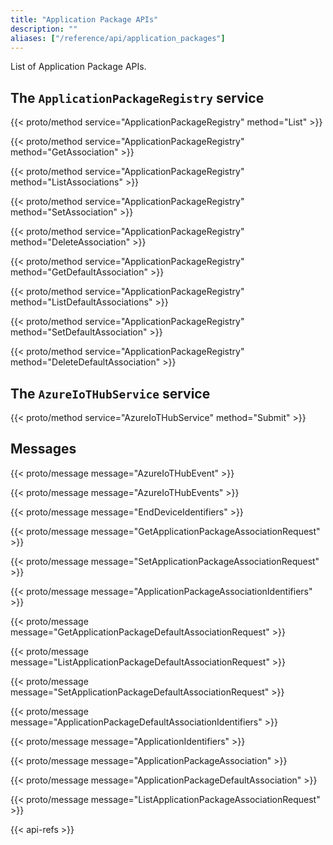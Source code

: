 ```yaml
---
title: "Application Package APIs"
description: ""
aliases: ["/reference/api/application_packages"]
---
```


List of Application Package APIs.

<!--more-->

## The `ApplicationPackageRegistry` service

{{< proto/method service="ApplicationPackageRegistry" method="List" >}}

{{< proto/method service="ApplicationPackageRegistry" method="GetAssociation" >}}

{{< proto/method service="ApplicationPackageRegistry" method="ListAssociations" >}}

{{< proto/method service="ApplicationPackageRegistry" method="SetAssociation" >}}

{{< proto/method service="ApplicationPackageRegistry" method="DeleteAssociation" >}}

{{< proto/method service="ApplicationPackageRegistry" method="GetDefaultAssociation" >}}

{{< proto/method service="ApplicationPackageRegistry" method="ListDefaultAssociations" >}}

{{< proto/method service="ApplicationPackageRegistry" method="SetDefaultAssociation" >}}

{{< proto/method service="ApplicationPackageRegistry" method="DeleteDefaultAssociation" >}}

## The `AzureIoTHubService` service

{{< proto/method service="AzureIoTHubService" method="Submit" >}}

## Messages

{{< proto/message message="AzureIoTHubEvent" >}}

{{< proto/message message="AzureIoTHubEvents" >}}

{{< proto/message message="EndDeviceIdentifiers" >}}

{{< proto/message message="GetApplicationPackageAssociationRequest" >}}

{{< proto/message message="SetApplicationPackageAssociationRequest" >}}

{{< proto/message message="ApplicationPackageAssociationIdentifiers" >}}

{{< proto/message message="GetApplicationPackageDefaultAssociationRequest" >}}

{{< proto/message message="ListApplicationPackageDefaultAssociationRequest" >}}

{{< proto/message message="SetApplicationPackageDefaultAssociationRequest" >}}

{{< proto/message message="ApplicationPackageDefaultAssociationIdentifiers" >}}

{{< proto/message message="ApplicationIdentifiers" >}}

{{< proto/message message="ApplicationPackageAssociation" >}}

{{< proto/message message="ApplicationPackageDefaultAssociation" >}}

{{< proto/message message="ListApplicationPackageAssociationRequest" >}}

{{< api-refs >}}
